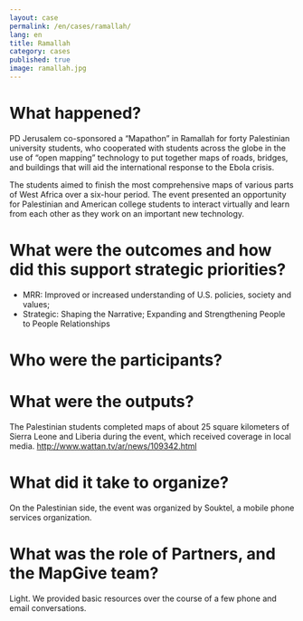```yaml
---
layout: case
permalink: /en/cases/ramallah/
lang: en
title: Ramallah
category: cases
published: true
image: ramallah.jpg
---
```


# What happened?
PD Jerusalem co-sponsored a “Mapathon” in Ramallah for forty Palestinian university students, who cooperated with students across the globe in the use of “open mapping” technology to put together maps of roads, bridges, and buildings that will  aid the international response to the Ebola crisis. 

The students aimed to finish the most comprehensive maps of various parts of West Africa over a six-hour period. The event presented an opportunity for Palestinian and American college students to interact virtually and learn from each other as they work on an important new technology. 

# What were the outcomes and how did this support strategic priorities?

* MRR: Improved or increased understanding of U.S. policies, society and values; 
* Strategic: Shaping the Narrative; Expanding and Strengthening People to People Relationships

# Who were the participants?


# What were the outputs?

The Palestinian students completed maps of about 25 square kilometers of Sierra Leone and Liberia during the event, which received coverage in local media. http://www.wattan.tv/ar/news/109342.html

# What did it take to organize?

On the Palestinian side, the event was organized by Souktel, a mobile phone services organization. 

# What was the role of Partners, and the MapGive team?

Light. We provided basic resources over the course of a few phone and email conversations.

